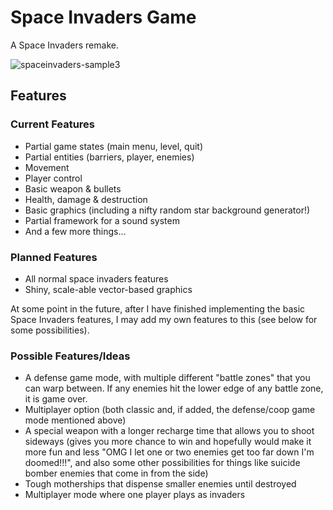 # Space Invaders Game #

A Space Invaders remake.

![spaceinvaders-sample3](https://cloud.githubusercontent.com/assets/7505459/9895060/b5544dc0-5bf0-11e5-9932-52ddbf0f45f0.png)

## Features ##

### Current Features ###
- Partial game states (main menu, level, quit)
- Partial entities (barriers, player, enemies)
- Movement
- Player control
- Basic weapon & bullets
- Health, damage & destruction
- Basic graphics (including a nifty random star background generator!)
- Partial framework for a sound system
- And a few more things...

### Planned Features ###
- All normal space invaders features
- Shiny, scale-able vector-based graphics

At some point in the future, after I have finished implementing the basic Space Invaders features, I may add my own features to this (see below for some possibilities).

### Possible Features/Ideas ###
- A defense game mode, with multiple different "battle zones" that you can warp between.  If any enemies hit the lower edge of any battle zone, it is game over.
- Multiplayer option (both classic and, if added, the defense/coop game mode mentioned above)
- A special weapon with a longer recharge time that allows you to shoot sideways (gives you more chance to win and hopefully would make it more fun and less "OMG I let one  or two enemies get too far down I'm doomed!!!", and also some other possibilities for things like suicide bomber enemies that come in from the side)
- Tough motherships that dispense smaller enemies until destroyed
- Multiplayer mode where one player plays as invaders